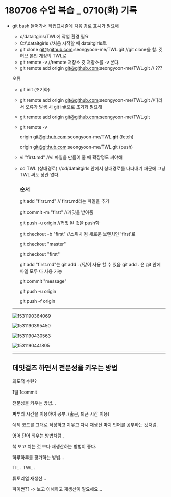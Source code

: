 # 180706 수업 복습 _ 0710(화) 기록

- git bash 들어가서 작업표시줄에 처음 경로 표시가 필요해

  - c/dataitgirls/TWL에 작업 환경 필요       
  -  C:\\\dataitgirls      //처음 시작할 때 dataitgirls로.
  - git clone  git@github.com:seongyoon-me/TWL.git    //git clone을 함. 깃허브 본인 계정의 TWL로
  - git remote -v     //remote 저장소    깃 저장소를 -v 본다.
  - git remote add origin git@github.com:seongyoon-me/TWL.git       // ???

  오류

  - git init  (초기화)

  - git remote add origin git@github.com:seongyoon-me/TWL.git      //따라서 오류가 발생  시 git init으로 초기화 필요해

  - git remote add origin git@github.com:seongyoon-me/TWL.git

  - git remote -v

    origin git@github.com:seongyoon-me/TWL.**git** (fetch)

    origin git@github.com:seongyoon-me/TWL.git (push)

  - vi "first.md"       //vi 파일을 만들어 줄 때 확장명도 써야해

  - cd TWL (상대경로)      //cd/dataitgirls 안에서 상대경로를 나타내기 때문에 그냥 TWL 써도 상관 없다.

    

    

    ### 순서

    git add "first.md"        // first.md라는 파일을 추가

    git commit -m "first"     //커밋을 받아줌

    git push -u origin          //커밋 된 것을 push함 

    git checkout -b "first"   //스위치 됨 새로운 브랜치인 'first'로

    git checkout "master"

    git checkout "first"

    git add "first.md"는    git add .        //같이 사용 할 수 있음 git add . 은 git 안에 파일 모두 다 사용 가능

    git commit "message"

    git push -u origin 

    git push -f origin 

  ---------------------------

  

  ![1531190364069](C:\Users\정성윤\AppData\Local\Temp\1531190364069.png)

  

  

  ![1531190395450](C:\Users\정성윤\AppData\Local\Temp\1531190395450.png)

  

  ![1531190430563](C:\Users\정성윤\AppData\Local\Temp\1531190430563.png)

  

  

  ![1531190441805](C:\Users\정성윤\AppData\Local\Temp\1531190441805.png)

  

  ---------------------

  ## 데잇걸즈 하면서 전문성을 키우는 방법

  의도적 수련?

  1일 1commit

  전문성을 키우는 방법... 

  짜투리 시간을 이용하여 공부. (출근, 퇴근 시간 이용)

  예제 코드를 그대로 작성하고 지우고 다시 재생산 마치 언어를 공부하는 것처럼.

  영어 단어 외우는 방법처럼..

  책 보고 치는 것 보다 재생산하는 방법이 좋다.

  하루하루를 평가하는 방법...

  TIL . TWL . 

  튜토리얼 재생산...

  파이썬?? -> 보고 이해하고 재생산이 필요해요...

  


  

  

  







